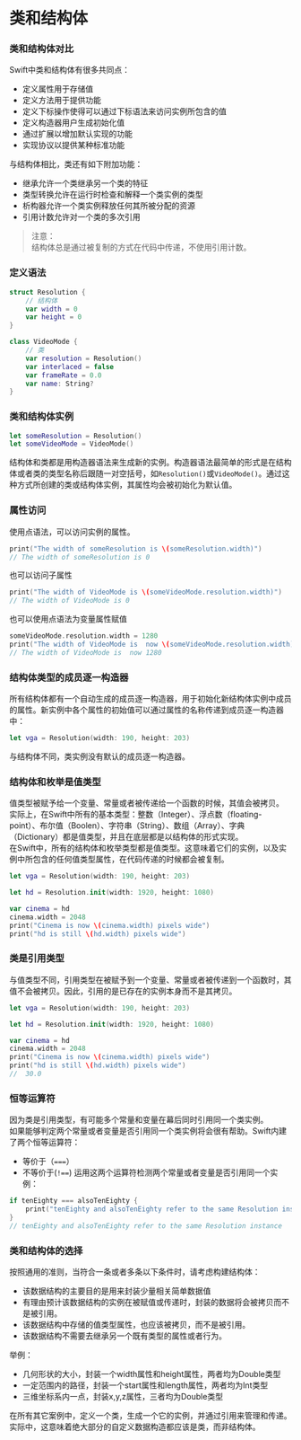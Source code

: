 # 类和结构体

### 类和结构体对比
Swift中类和结构体有很多共同点：

- 定义属性用于存储值
- 定义方法用于提供功能
- 定义下标操作使得可以通过下标语法来访问实例所包含的值
- 定义构造器用户生成初始化值
- 通过扩展以增加默认实现的功能
- 实现协议以提供某种标准功能

与结构体相比，类还有如下附加功能：

- 继承允许一个类继承另一个类的特征
- 类型转换允许在运行时检查和解释一个类实例的类型
- 析构器允许一个类实例释放任何其所被分配的资源
- 引用计数允许对一个类的多次引用

> 注意：   
> 结构体总是通过被复制的方式在代码中传递，不使用引用计数。

### 定义语法

```swift
struct Resolution {
    // 结构体
    var width = 0
    var height = 0
}

class VideoMode {
    // 类
    var resolution = Resolution()
    var interlaced = false
    var frameRate = 0.0
    var name: String?
}
```
### 类和结构体实例

```swift
let someResolution = Resolution()
let someVideoMode = VideoMode()

```
结构体和类都是用构造器语法来生成新的实例。构造器语法最简单的形式是在结构体或者类的类型名称后跟随一对空括号，如`Resolution()`或`VideoMode()`。通过这种方式所创建的类或结构体实例，其属性均会被初始化为默认值。

### 属性访问
使用点语法，可以访问实例的属性。

```swift
print("The width of someResolution is \(someResolution.width)")
// The width of someResolution is 0
```

也可以访问子属性

```swift
print("The width of VideoMode is \(someVideoMode.resolution.width)")
// The width of VideoMode is 0
```
也可以使用点语法为变量属性赋值

```swift
someVideoMode.resolution.width = 1280
print("The width of VideoMode is  now \(someVideoMode.resolution.width)")
// The width of VideoMode is  now 1280
```

### 结构体类型的成员逐一构造器
所有结构体都有一个自动生成的成员逐一构造器，用于初始化新结构体实例中成员的属性。新实例中各个属性的初始值可以通过属性的名称传递到成员逐一构造器中：

```swift
let vga = Resolution(width: 190, height: 203)
```
与结构体不同，类实例没有默认的成员逐一构造器。

### 结构体和枚举是值类型
值类型被赋予给一个变量、常量或者被传递给一个函数的时候，其值会被拷贝。   
实际上，在Swift中所有的基本类型：整数（Integer）、浮点数（floating-point）、布尔值（Boolen）、字符串（String）、数组（Array）、字典（Dictionary）都是值类型，并且在底层都是以结构体的形式实现。   
在Swift中，所有的结构体和枚举类型都是值类型。这意味着它们的实例，以及实例中所包含的任何值类型属性，在代码传递的时候都会被复制。

```swift
let vga = Resolution(width: 190, height: 203)

let hd = Resolution.init(width: 1920, height: 1080)

var cinema = hd
cinema.width = 2048
print("Cinema is now \(cinema.width) pixels wide")
print("hd is still \(hd.width) pixels wide")
```

### 类是引用类型
与值类型不同，引用类型在被赋予到一个变量、常量或者被传递到一个函数时，其值不会被拷贝。因此，引用的是已存在的实例本身而不是其拷贝。

```swift
let vga = Resolution(width: 190, height: 203)

let hd = Resolution.init(width: 1920, height: 1080)

var cinema = hd
cinema.width = 2048
print("Cinema is now \(cinema.width) pixels wide")
print("hd is still \(hd.width) pixels wide")
//  30.0
```

### 恒等运算符
因为类是引用类型，有可能多个常量和变量在幕后同时引用同一个类实例。   
如果能够判定两个常量或者变量是否引用同一个类实例将会很有帮助。Swift内建了两个恒等运算符：  
 
- 等价于（`===`）
- 不等价于(`!==`)
运用这两个运算符检测两个常量或者变量是否引用同一个实例：

```swift
if tenEighty === alsoTenEighty {
    print("tenEighty and alsoTenEighty refer to the same Resolution instance")
}
// tenEighty and alsoTenEighty refer to the same Resolution instance
```

### 类和结构体的选择

按照通用的准则，当符合一条或者多条以下条件时，请考虑构建结构体：

- 该数据结构的主要目的是用来封装少量相关简单数据值
- 有理由预计该数据结构的实例在被赋值或传递时，封装的数据将会被拷贝而不是被引用。
- 该数据结构中存储的值类型属性，也应该被拷贝，而不是被引用。
- 该数据结构不需要去继承另一个既有类型的属性或者行为。

举例：

- 几何形状的大小，封装一个width属性和height属性，两者均为Double类型
- 一定范围内的路径，封装一个start属性和length属性，两者均为Int类型
- 三维坐标系内一点，封装x,y,z属性，三者均为Double类型

在所有其它案例中，定义一个类，生成一个它的实例，并通过引用来管理和传递。实际中，这意味着绝大部分的自定义数据构造都应该是类，而非结构体。

